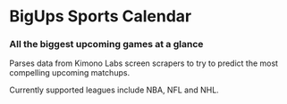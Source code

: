 # BigUps Sports Calendar
### All the biggest upcoming games at a glance

Parses data from Kimono Labs screen scrapers to try to predict the most compelling upcoming matchups.

Currently supported leagues include NBA, NFL and NHL.
